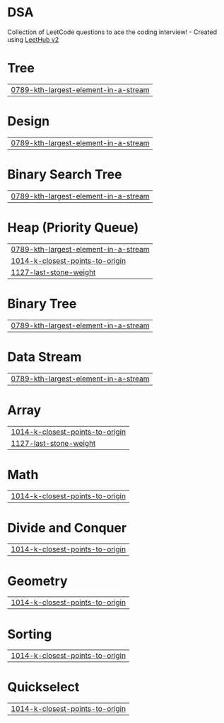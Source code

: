 # DSA
Collection of LeetCode questions to ace the coding interview! - Created using [LeetHub v2](https://github.com/arunbhardwaj/LeetHub-2.0)


# Tree
|  |
| ------- |
| [0789-kth-largest-element-in-a-stream](https://github.com/saket-prime/DSA/tree/master/0789-kth-largest-element-in-a-stream) |
# Design
|  |
| ------- |
| [0789-kth-largest-element-in-a-stream](https://github.com/saket-prime/DSA/tree/master/0789-kth-largest-element-in-a-stream) |
# Binary Search Tree
|  |
| ------- |
| [0789-kth-largest-element-in-a-stream](https://github.com/saket-prime/DSA/tree/master/0789-kth-largest-element-in-a-stream) |
# Heap (Priority Queue)
|  |
| ------- |
| [0789-kth-largest-element-in-a-stream](https://github.com/saket-prime/DSA/tree/master/0789-kth-largest-element-in-a-stream) |
| [1014-k-closest-points-to-origin](https://github.com/saket-prime/DSA/tree/master/1014-k-closest-points-to-origin) |
| [1127-last-stone-weight](https://github.com/saket-prime/DSA/tree/master/1127-last-stone-weight) |
# Binary Tree
|  |
| ------- |
| [0789-kth-largest-element-in-a-stream](https://github.com/saket-prime/DSA/tree/master/0789-kth-largest-element-in-a-stream) |
# Data Stream
|  |
| ------- |
| [0789-kth-largest-element-in-a-stream](https://github.com/saket-prime/DSA/tree/master/0789-kth-largest-element-in-a-stream) |
# Array
|  |
| ------- |
| [1014-k-closest-points-to-origin](https://github.com/saket-prime/DSA/tree/master/1014-k-closest-points-to-origin) |
| [1127-last-stone-weight](https://github.com/saket-prime/DSA/tree/master/1127-last-stone-weight) |
# Math
|  |
| ------- |
| [1014-k-closest-points-to-origin](https://github.com/saket-prime/DSA/tree/master/1014-k-closest-points-to-origin) |
# Divide and Conquer
|  |
| ------- |
| [1014-k-closest-points-to-origin](https://github.com/saket-prime/DSA/tree/master/1014-k-closest-points-to-origin) |
# Geometry
|  |
| ------- |
| [1014-k-closest-points-to-origin](https://github.com/saket-prime/DSA/tree/master/1014-k-closest-points-to-origin) |
# Sorting
|  |
| ------- |
| [1014-k-closest-points-to-origin](https://github.com/saket-prime/DSA/tree/master/1014-k-closest-points-to-origin) |
# Quickselect
|  |
| ------- |
| [1014-k-closest-points-to-origin](https://github.com/saket-prime/DSA/tree/master/1014-k-closest-points-to-origin) |